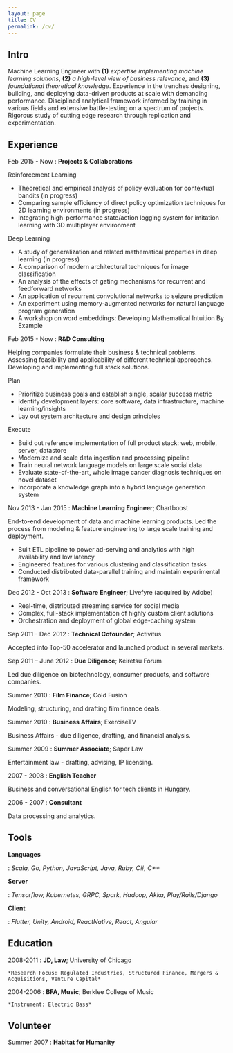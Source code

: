 ```yaml
---
layout: page
title: CV
permalink: /cv/
---
```


Intro
------------

Machine Learning Engineer with **(1)** *expertise implementing machine learning solutions*, **(2)** *a high-level view of business relevance*, and **(3)** *foundational theoretical knowledge*. Experience in the trenches designing, building, and deploying data-driven products at scale with demanding performance. Disciplined analytical framework informed by training in various fields and extensive battle-testing on a spectrum of projects. Rigorous study of cutting edge research through replication and experimentation.

Experience
------------
Feb 2015 - Now
: **Projects & Collaborations**

Reinforcement Learning
* Theoretical and empirical analysis of policy evaluation for contextual bandits (in progress)
* Comparing sample efficiency of direct policy optimization techniques for 2D learning environments (in progress)
* Integrating high-performance state/action logging system for imitation learning with 3D multiplayer environment

Deep Learning
* A study of generalization and related mathematical properties in deep learning (in progress)
* A comparison of modern architectural techniques for image classification
* An analysis of the effects of gating mechanisms for recurrent and feedforward networks
* An application of recurrent convolutional networks to seizure prediction
* An experiment using memory-augmented networks for natural language program generation
* A workshop on word embeddings: Developing Mathematical Intuition By Example

Feb 2015 - Now
: **R&D Consulting**

Helping companies formulate their business & technical problems. Assessing feasibility and applicability of different technical approaches. Developing and implementing full stack solutions.

Plan
* Prioritize business goals and establish single, scalar success metric
* Identify development layers: core software, data infrastructure, machine learning/insights
* Lay out system architecture and design principles

Execute
* Build out reference implementation of full product stack: web, mobile, server, datastore
* Modernize and scale data ingestion and processing pipeline
* Train neural network language models on large scale social data
* Evaluate state-of-the-art, whole image cancer diagnosis techniques on novel dataset
* Incorporate a knowledge graph into a hybrid language generation system

Nov 2013 - Jan 2015
: **Machine Learning Engineer**; Chartboost

End-to-end development of data and machine learning products. Led the process from modeling & feature engineering to large scale training and deployment.

* Built ETL pipeline to power ad-serving and analytics with high availability and low latency
* Engineered features for various clustering and classification tasks
* Conducted distributed data-parallel training and maintain experimental framework

Dec 2012 - Oct 2013
: **Software Engineer**; Livefyre (acquired by Adobe)

* Real-time, distributed streaming service for social media
* Complex, full-stack implementation of highly custom client solutions
* Orchestration and deployment of global edge-caching system

Sep 2011 - Dec 2012
: **Technical Cofounder**; Activitus

Accepted into Top-50 accelerator and launched product in several markets.

Sep 2011 – June 2012
: **Due Diligence**; Keiretsu Forum

Led due diligence on biotechnology, consumer products, and software companies.

Summer 2010
: **Film Finance**; Cold Fusion

Modeling, structuring, and drafting film finance deals.

Summer 2010
: **Business Affairs**; ExerciseTV

Business Affairs - due diligence, drafting, and financial analysis.

Summer 2009
: **Summer Associate**; Saper Law

Entertainment law - drafting, advising, IP licensing.

2007 - 2008
: **English Teacher**

Business and conversational English for tech clients in Hungary.

2006 - 2007
: **Consultant**

Data processing and analytics.

Tools
------------

**Languages**

: *Scala, Go, Python, JavaScript, Java, Ruby, C#, C++*

**Server**

: *Tensorflow, Kubernetes, GRPC, Spark, Hadoop, Akka, Play/Rails/Django*

**Client**

: *Flutter, Unity, Android, ReactNative, React, Angular*


Education
------------

2008-2011
:   **JD, Law**; University of Chicago

    *Research Focus: Regulated Industries, Structured Finance, Mergers & Acquisitions, Venture Capital*

2004-2006
:   **BFA, Music**; Berklee College of Music

    *Instrument: Electric Bass*


Volunteer
------------

Summer 2007
: **Habitat for Humanity**
